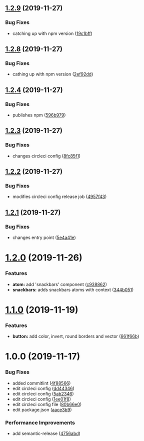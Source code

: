 ## [1.2.9](https://github.com/alexdisdier/react-helium/compare/v1.2.8...v1.2.9) (2019-11-27)


### Bug Fixes

* catching up with npm version ([19c1bff](https://github.com/alexdisdier/react-helium/commit/19c1bfff35ebb6aa2fdcb4e8a35e3338195c6eb0))

## [1.2.8](https://github.com/alexdisdier/react-helium/compare/v1.2.7...v1.2.8) (2019-11-27)


### Bug Fixes

* cathing up with npm version ([2ef92dd](https://github.com/alexdisdier/react-helium/commit/2ef92dd7c07e86441fe407d71acf1fa608f7da78))

## [1.2.4](https://github.com/alexdisdier/react-helium/compare/v1.2.3...v1.2.4) (2019-11-27)


### Bug Fixes

* publishes npm ([596b979](https://github.com/alexdisdier/react-helium/commit/596b9791e3af826591dd1adaa0e02b26c35b9748))

## [1.2.3](https://github.com/alexdisdier/react-helium/compare/v1.2.2...v1.2.3) (2019-11-27)


### Bug Fixes

* changes circleci config ([8fc85f1](https://github.com/alexdisdier/react-helium/commit/8fc85f1ce8601f3997713b742d7c105da87a581e))

## [1.2.2](https://github.com/alexdisdier/react-helium/compare/v1.2.1...v1.2.2) (2019-11-27)


### Bug Fixes

* modifies circleci config release job ([4957f43](https://github.com/alexdisdier/react-helium/commit/4957f432d38c0ba0bff1735fb3b88a4abb76d013))

## [1.2.1](https://github.com/alexdisdier/react-helium/compare/v1.2.0...v1.2.1) (2019-11-27)


### Bug Fixes

* changes entry point ([5e4a41e](https://github.com/alexdisdier/react-helium/commit/5e4a41eb72373a808ac2fcf56728921d3c79f05d))

# [1.2.0](https://github.com/alexdisdier/react-helium/compare/v1.1.0...v1.2.0) (2019-11-26)


### Features

* **atom:** add 'snackbars' component ([c938862](https://github.com/alexdisdier/react-helium/commit/c938862b7fe8393561ce257897736306f9332aa6))
* **snackbars:** adds snackbars atoms with context ([344b051](https://github.com/alexdisdier/react-helium/commit/344b051b8c45429259acf8e921d37586ed6c979b))

# [1.1.0](https://github.com/alexdisdier/react-helium/compare/v1.0.0...v1.1.0) (2019-11-19)


### Features

* **button:** add color, invert, round borders and vector ([661f66b](https://github.com/alexdisdier/react-helium/commit/661f66b883b2cab821019dfccfde53f3f8021225))

# 1.0.0 (2019-11-17)


### Bug Fixes

* added commitlint ([4f88566](https://github.com/alexdisdier/react-helium/commit/4f88566c424b49142151757cc43f05b97fede333))
* edit circleci config ([dd44346](https://github.com/alexdisdier/react-helium/commit/dd44346dad24efd155ec020eca8164ebfac183e9))
* edit circleci config ([5ab2346](https://github.com/alexdisdier/react-helium/commit/5ab2346f734fa00f5c296557301c6c0c98cf2f8d))
* edit circleci config ([1ee01f8](https://github.com/alexdisdier/react-helium/commit/1ee01f8082ca067ec4c9fe77cbe55c7a2d516fbf))
* edit circleci config file ([80b66e0](https://github.com/alexdisdier/react-helium/commit/80b66e06f156eae33947aeb7435a695e2126e922))
* edit package.json ([aace3b9](https://github.com/alexdisdier/react-helium/commit/aace3b9c821c15639cf1b6bc5a82f7ff47ae15d5))


### Performance Improvements

* add semantic-release ([4756abd](https://github.com/alexdisdier/react-helium/commit/4756abdff0f452ad46ce46511e1b3ce0a0917b4a))
